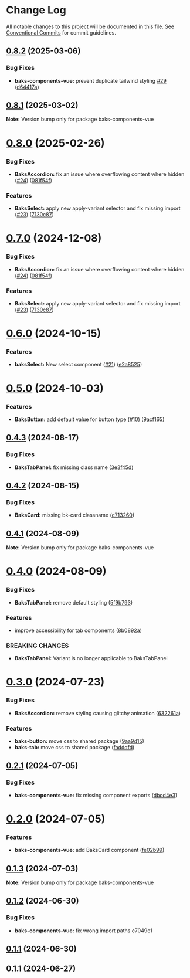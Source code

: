 # Change Log

All notable changes to this project will be documented in this file.
See [Conventional Commits](https://conventionalcommits.org) for commit guidelines.

## [0.8.2](https://github.com/Tjaitil/baks-components/compare/baks-components-vue@0.8.1...baks-components-vue@0.8.2) (2025-03-06)


### Bug Fixes

* **baks-components-vue:** prevent duplicate tailwind styling [#29](https://github.com/Tjaitil/baks-components/issues/29)  ([d64417a](https://github.com/Tjaitil/baks-components/commit/d64417a77cacc5258b64d2c635c78946c262fb0b))





## [0.8.1](https://github.com/Tjaitil/baks-components/compare/baks-components-vue@0.8.0...baks-components-vue@0.8.1) (2025-03-02)

**Note:** Version bump only for package baks-components-vue





# [0.8.0](https://github.com/Tjaitil/baks-components/compare/baks-components-vue@0.6.0...baks-components-vue@0.8.0) (2025-02-26)


### Bug Fixes

* **BaksAccordion:** fix an issue where overflowing content where hidden ([#24](https://github.com/Tjaitil/baks-components/issues/24)) ([081f54f](https://github.com/Tjaitil/baks-components/commit/081f54f0b60bd71a980dc2a72c5526dac3b61d29))


### Features

* **BaksSelect:** apply new apply-variant selector and fix missing import ([#23](https://github.com/Tjaitil/baks-components/issues/23)) ([7130c87](https://github.com/Tjaitil/baks-components/commit/7130c872a7afd0e5eed99c358a3d53f9196b6400))





# [0.7.0](https://github.com/Tjaitil/baks-components/compare/baks-components-vue@0.6.0...baks-components-vue@0.7.0) (2024-12-08)


### Bug Fixes

* **BaksAccordion:** fix an issue where overflowing content where hidden ([#24](https://github.com/Tjaitil/baks-components/issues/24)) ([081f54f](https://github.com/Tjaitil/baks-components/commit/081f54f0b60bd71a980dc2a72c5526dac3b61d29))


### Features

* **BaksSelect:** apply new apply-variant selector and fix missing import ([#23](https://github.com/Tjaitil/baks-components/issues/23)) ([7130c87](https://github.com/Tjaitil/baks-components/commit/7130c872a7afd0e5eed99c358a3d53f9196b6400))





# [0.6.0](https://github.com/Tjaitil/baks-components/compare/baks-components-vue@0.5.0...baks-components-vue@0.6.0) (2024-10-15)


### Features

* **baksSelect:** New select component ([#21](https://github.com/Tjaitil/baks-components/issues/21)) ([e2a8525](https://github.com/Tjaitil/baks-components/commit/e2a85257d94cd7d676484e0c2fc6ee00e6542649))





# [0.5.0](https://github.com/Tjaitil/baks-components/compare/baks-components-vue@0.4.3...baks-components-vue@0.5.0) (2024-10-03)


### Features

* **BaksButton:** add default value for button type ([#10](https://github.com/Tjaitil/baks-components/issues/10)) ([9acf165](https://github.com/Tjaitil/baks-components/commit/9acf1659380ce429bf96625e14427606156b55ba))





## [0.4.3](https://github.com/Tjaitil/baks-components/compare/baks-components-vue@0.4.2...baks-components-vue@0.4.3) (2024-08-17)


### Bug Fixes

* **BaksTabPanel:** fix missing class name ([3e3f45d](https://github.com/Tjaitil/baks-components/commit/3e3f45d90fa07da9d83bab995a9ee69c952ac69c))





## [0.4.2](https://github.com/Tjaitil/baks-components/compare/baks-components-vue@0.4.1...baks-components-vue@0.4.2) (2024-08-15)


### Bug Fixes

* **BaksCard:** missing bk-card classname ([c713260](https://github.com/Tjaitil/baks-components/commit/c7132609f7d2bf26ae96548bb6f65d9ecd11f265))





## [0.4.1](https://github.com/Tjaitil/baks-components/compare/baks-components-vue@0.4.0...baks-components-vue@0.4.1) (2024-08-09)

**Note:** Version bump only for package baks-components-vue





# [0.4.0](https://github.com/Tjaitil/baks-components/compare/baks-components-vue@0.3.0...baks-components-vue@0.4.0) (2024-08-09)


### Bug Fixes

* **BaksTabPanel:** remove default styling ([5f9b793](https://github.com/Tjaitil/baks-components/commit/5f9b7939f5e855f54be63e56ba1782ea92464be2))


### Features

* improve accessibility for tab components ([8b0892a](https://github.com/Tjaitil/baks-components/commit/8b0892ae02d7d701f0dac978fdc7c8f4972f87fa))


### BREAKING CHANGES

* **BaksTabPanel:** Variant is no longer applicable to BaksTabPanel





# [0.3.0](https://github.com/Tjaitil/baks-components/compare/baks-components-vue@0.2.1...baks-components-vue@0.3.0) (2024-07-23)


### Bug Fixes

* **BaksAccordion:** remove styling causing glitchy animation ([632261a](https://github.com/Tjaitil/baks-components/commit/632261aed72fd91f2ec44752d434e20b36cff95f))


### Features

* **baks-button:** move css to shared package ([9aa9d15](https://github.com/Tjaitil/baks-components/commit/9aa9d15f8a7c11789d10c30bf285c49966b72225))
* **baks-tab:** move css to shared package ([fadddfd](https://github.com/Tjaitil/baks-components/commit/fadddfd76083a2158716ac84e76a155163766242))





## [0.2.1](https://github.com/Tjaitil/baks-components/compare/baks-components-vue@0.2.0...baks-components-vue@0.2.1) (2024-07-05)


### Bug Fixes

* **baks-components-vue:** fix missing component exports ([dbcd4e3](https://github.com/Tjaitil/baks-components/commit/dbcd4e3323820d24f8a0f22f19c2032d0e84f19f))





# [0.2.0](https://github.com/Tjaitil/baks-components/compare/baks-components-vue@0.1.3...baks-components-vue@0.2.0) (2024-07-05)


### Features

* **baks-components-vue:** add BaksCard component ([fe02b99](https://github.com/Tjaitil/baks-components/commit/fe02b99edc7a225e961a94bef596955e62d05424))





## [0.1.3](https://github.com/Tjaitil/baks-components/compare/baks-components-vue@0.1.2...baks-components-vue@0.1.3) (2024-07-03)

**Note:** Version bump only for package baks-components-vue





## [0.1.2](/compare/baks-components-vue@0.1.1...baks-components-vue@0.1.2) (2024-06-30)


### Bug Fixes

* **baks-components-vue:** fix wrong import paths c7049e1





## [0.1.1](/compare/baks-components-vue@0.1.1...baks-components-vue@0.1.1) (2024-06-30)



## 0.1.1 (2024-06-27)

